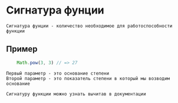 # Сигнатура фунции

    Сигнатура фунции - количество необходимое для работоспособности функции

## Пример 
```javascript
    Math.pow(3, 3) // => 27
```
    Первый параметр - это основание степени
    Второй параметр - это показатель степени в который мы возводим основание

    Сигнатуру функции можно узнать вычитав в документации

